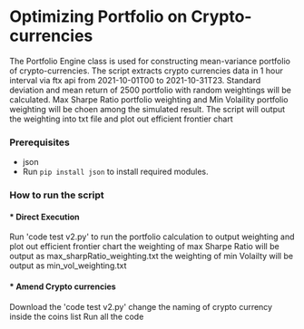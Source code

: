 # Optimizing Portfolio on Crypto-currencies
<!--Remove the below lines and add yours -->
The Portfolio Engine class is used for constructing mean-variance portfolio of crypto-currencies. The script extracts crypto currencies data in 1 hour interval via ftx api from 2021-10-01T00 to 2021-10-31T23. Standard deviation and mean return of 2500 portfolio with random weightings will be calculated. Max Sharpe Ratio portfolio weighting and Min Volaility portfolio weighting will be choen among the simulated result. The script will output the weighting into txt file and plot out efficient frontier chart

### Prerequisites
<!--Remove the below lines and add yours -->
* json
* Run `pip install json` to install required modules.

### How to run the script
<!--Remove the below lines and add yours -->
#### * Direct Execution
Run 'code test v2.py' to run the portfolio calculation to output weighting and plot out efficient frontier chart
the weighting of max Sharpe Ratio will be output as max_sharpRatio_weighting.txt
the weighting of min Volailty will be output as min_vol_weighting.txt

#### * Amend Crypto currencies
Download the 'code test v2.py'
change the naming of crypto currency inside the coins list
Run all the code
